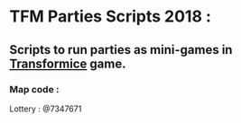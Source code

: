 # TFM Parties Scripts 2018 :
## Scripts to run parties as mini-games in [Transformice](https://transformice.com) game.

### Map code : 
Lottery : @7347671

